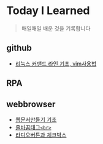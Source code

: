# Today I Learned
>매일매일 배운 것을 기록합니다

## github
- [리눅스 커맨드 라인 기초, vim사용법](https://github.com/rick42600/TIL/blob/main/GitHub%EC%82%AC%EC%9A%A9%EB%B2%95/Github.md)
## RPA

## webbrowser
- [웹문서만들기 기초](https://github.com/rick42600/TIL/blob/main/WEB/%EC%9B%B9%EB%AC%B8%EC%84%9C%EB%A7%8C%EB%93%A4%EA%B8%B0.md)
- [줄바꿈태그`<br>`](https://github.com/rick42600/TIL/blob/main/WEB/%EC%A4%84%EB%B0%94%EA%BF%88%3Cbr%3E%ED%83%9C%EA%B7%B8.md)
- [라디오버튼과 체크박스](https://github.com/rick42600/TIL/blob/main/WEB/%EB%9D%BC%EB%94%94%EC%98%A4%EB%B2%84%ED%8A%BC%EA%B3%BC%EC%B2%B4%ED%81%AC%EB%B0%95%EC%8A%A4.md)


 
 
 
 
 
